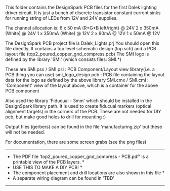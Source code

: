 This folder contains the DesignSpark PCB files for the first Dalek lighting driver circuit.
It is just a bunch of discrete transistor constant current sinks for running string of LEDs from 12V and 24V supplies.

The channel allocation is:
6 x 50 mA (R+G+B left/right) @ 24V
2 x 350mA (White) @ 24V
1 x 350mA (White) @ 12V
2 x 60mA @ 12V
1 x 50mA @ 12V

The DesignSpark PCB project file is Dalek_Lights.prj  You should open this file directly.
It contains a top level schematic design (top.sch) and a PCB layout file (top2_poured_copper_gnd_compress.pcb)
The SMI logo is defined by the library 'SMI' (which consists files: SMI.*)

These are 
SMI.psx / SMI.psl : PCB Component/Layout view library(i.e. a PCB thing you can use)
smi_logo_design.pcb : PCB file containing the layout data for the logo as defined by the above library
SMI.cmx / SMI.cml : 'Component' view of the layout above, which is a container for the above PCB component

Also used the library 'Fiducual - 3mm' which should be installed in the DesignSpark library path. 
It is used to create fiducual markers (optical alignment targets) in the corners of the PCB.  These are not needed for DIY pcb, but make good holes to drill for mounting :)

Output files (gerbers) can be found in the file 'manufacturing.zip' but these will not be needed.

For documentation, there are some screen grabs (see the png files)

***************************************************************************************************
* The PDF file 'top2_poured_copper_gnd_compress - PCB.pdf' is a printable view of the PCB layers. *
* USE THIS TO MAKE A DIY PCB!                                                                     *
* The component placement and drill locations are also shown in this file                         *
* A separate wiring diagram can be found in 'TBD'
***************************************************************************************************
